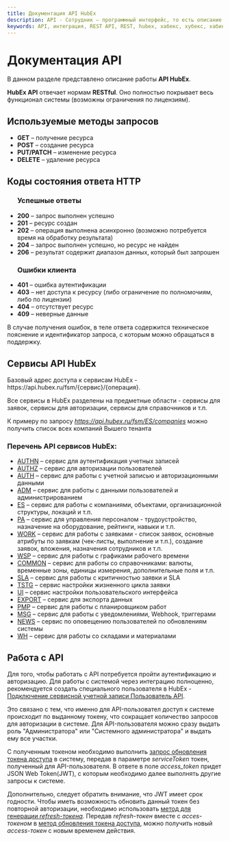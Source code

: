 ```yaml
---
title: Документация API HubEx
description: API - Сотрудник – программный интерфейс, то есть описание способов взаимодействия одной компьютерной программы с другими.
keywords: API, интеграция, REST API, REST, hubex, хабекс, хубекс, хабикс
---
```


<html lang="ru">
<meta charset="utf-8">
</html>

<body>
<h1>Документация API</h1>
В данном разделе представлено описание работы <b>API HubEx</b>.

<b>HubEx API</b> отвечает нормам <b>RESTful</b>. Оно полностью покрывает весь функционал системы (возможны ограничения по лицензиям).

<h2>Используемые методы запросов</h2>
<ul>
  <li><b>GET</b> – получение ресурса</li>
  <li><b>POST</b> – создание ресурса</li>
  <li><b>PUT/PATCH</b> – изменение ресурса</li>
  <li><b>DELETE</b> – удаление ресурса</li>
</ul>

<h2>Коды состояния ответа HTTP</h2>
<ul><h3>Успешные ответы</h3>
  <li><b>200</b> – запрос выполнен успешно</li>
  <li><b>201</b> – ресурс создан</li>
  <li><b>202</b> – операция выполнена асинхронно (возможно потребуется время на обработку результата)</li>
  <li><b>204</b> – запрос выполнен успешно, но ресурс не найден</li>
  <li><b>206</b> – результат содержит диапазон данных, который был запрошен</li>
</ul>
<ul><h3>Ошибки клиента</h3>
  <li><b>401</b> – ошибка аутентификации</li>
  <li><b>403</b> – нет доступа к ресурсу (либо ограничение по полномочиям, либо по лицензии)</li>
  <li><b>404</b> – отсутствует ресурс</li>
  <li><b>409</b> – неверные данные</li>
</ul>

В случае получения ошибок, в теле ответа содержится техническое пояснение и идентификатор запроса, с которым можно обращаться в поддержку.

<h2>Сервисы API HubEx</h2>
Базовый адрес доступа к сервисам HubEx - https://api.hubex.ru/fsm/{сервис}/{операция}.

Все сервисы в HubEx разделены на предметные области - сервисы для заявок, сервисы для авторизации, сервисы для справочников и т.п.

К примеру по запросу <i>https://api.hubex.ru/fsm/ES/companies</i> можно получить список всех компаний Вышего тенанта

<h3>Перечень API сервисов HubEx:</h3>
<ul>
  <li><a href="https://doc.hubex.ru/?url=AUTHN.json">AUTHN</a> – сервис для аутентификация учетных записей</li>
  <li><a href="https://doc.hubex.ru/?url=AUTHZ.json">AUTHZ</a> – сервис для авторизации пользователей</li>
  <li><a href="https://doc.hubex.ru/?url=AUTH.json">AUTH</a> – сервис для работы с учетной записью и авторизационными данными</li>
  <li><a href="https://doc.hubex.ru/?url=ADM.json">ADM</a> – сервис для работы с данными пользователей и администрированием</li>
  <li><a href="https://doc.hubex.ru/?url=ES.json">ES</a> – сервис для работы с компаниями, объектами, организационной структуры, локаций и т.п.</li>
  <li><a href="https://doc.hubex.ru/?url=PA.json">PA</a> – сервис для управления персоналом - трудоустройство, назначение на оборудование, рейтинги, навыки и т.п.</li>
  <li><a href="https://doc.hubex.ru/?url=WORK.json">WORK</a> – сервис для работы с заявками - список заявок, основные атрибуты по заявкам (чек-листы, выполнение и т.п.), создание заявок, вложения, назначения сотрудников и т.п.</li>
  <li><a href="https://doc.hubex.ru/?url=WSP.json">WSP</a> – сервис для работы с графиками рабочего времени</li>
  <li><a href="https://doc.hubex.ru/?url=COMMON.json">COMMON</a> – сервис для работы со справочниками: валюты, временные зоны, единицы измерения, дополнительные поля и т.п.</li>
  <li><a href="https://doc.hubex.ru/?url=SLA.json">SLA</a> – сервис для работы с критичностью заявки и SLA</li>
  <li><a href="https://doc.hubex.ru/?url=TSTG.json">TSTG</a> – сервис настройки жизненного цикла заявки</li>
  <li><a href="https://doc.hubex.ru/?url=UI.json">UI</a> – сервис настройки пользовательского интерфейса</li>
  <li><a href="https://doc.hubex.ru/?url=EXPORT.json">EXPORT</a> – сервис для экспорта данных</li>
  <li><a href="https://doc.hubex.ru/?url=PMP.json">PMP</a> – сервис для работы с планировщиком работ</li>
  <li><a href="https://doc.hubex.ru/?url=MSG.json">MSG</a> – сервис для работы с уведомлениями, Webhook, триггерами</li>
  <li><a href="https://doc.hubex.ru/?url=NEWS.json">NEWS</a> – сервис по оповещению пользователей по обновлениям системы</li>
  <li><a href="https://doc.hubex.ru/?url=WH.json">WH</a> – сервис для работы со складами и материалами</li>
</ul>

<h2>Работа с API</h2>
Для того, чтобы работать с API потребуется пройти аутентификацию и авторизацию. Для работы с системой через интеграцию полноценно, рекомендуется создать специального пользователя в HubEx - <a href="https://wiki.hubex.ru/docs/FAQ/RU/admin/ServiceUsers.html#API">Подключение сервисной учетной записи Пользователь API</a>.

Это связано с тем, что именно для API-пользовател доступ к системе происходит по выданному токену, что сокращает количество запросов для авторизации в системе. Для API-пользователя можно сразу выдать роль "Администратора" или "Системного администратора" и выдать ему все участки.

С полученным токеном необходимо выполнить <a href="https://doc.hubex.ru/?url=AUTHZ.json#/AccessTokens/Refresh">запрос обновления токена доступа</a> в систему, передав в параметре <i>serviceToken</i> токен, полученный для API-пользователя. В ответе в поле <i>access_token</i> придет JSON Web Token(JWT), c которым необходимо далее выполнять другие запросы к системе.

Дополнительно, следует обратить внимание, что JWT имеет срок годности. Чтобы иметь возможность обновить данный токен без повторной авторизации, необходимо использовать <a href="https://doc.hubex.ru/?url=AUTHZ.json#/RefreshTokens/Generate">метод для генерации <i>refresh-токена</i></a>. Передав <i>refresh-токен</i> вместе с <i>acces-токеном</i> в <a href="https://doc.hubex.ru/?url=AUTHZ.json#/AccessTokens/Refresh">метод обновления токена доступа</a>, можно получить новый <i>access-токен</i> с новым временем действия.
</body>
